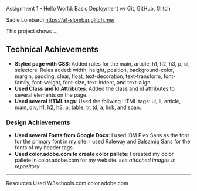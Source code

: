 Assignment 1 - Hello World: Basic Deployment w/ Git, GitHub, Glitch


Sadie Lombardi
https://a1-slombar.glitch.me/

This project shows ...

## Technical Achievements
- **Styled page with CSS**: Added rules for the main, article, h1, h2, h3, p, ul, selectors.
							Rules added: width, height, position, background-color, margin, padding, clear, float, text-decoration, text-transform, font-family, font-weight, font-size, text-indent, and text-align.
- **Used Class and Id Attributes**: Added the class and id attributes to several elements on the page.
- **Used several HTML tags**: Used the follwing HTML tags: ul, li, article, main, div, h1, h2, h3, p, table, tr, td, a, link, and span.
### Design Achievements
- **Used several Fonts from Google Docs**: I used IBM Plex Sans as the font for the primary font in my site. I used Raleway and Balsamiq Sans for the fonts of my header tags.
- **Used color.adobe.com to create color pallete**: I created my color pallete in color.adobe.com for my website. *see attached images in repository*

-----------------------------
Resources Used
W3schools.com
color.adobe.com

